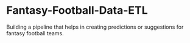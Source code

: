 # Fantasy-Football-Data-ETL
 Building a pipeline that helps in creating predictions or suggestions for fantasy football teams.
